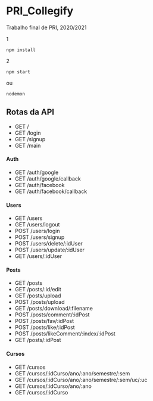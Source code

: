 # PRI_Collegify
Trabalho final de PRI, 2020/2021

1

```
npm install
```

2

```
npm start
```

ou

```
nodemon
```

## Rotas da API
 * GET /
 * GET /login
 * GET /signup
 * GET /main
 #### Auth
 * GET /auth/google
 * GET /auth/google/callback
 * GET /auth/facebook
 * GET /auth/facebook/callback
 #### Users
 * GET /users
 * GET /users/logout
 * POST /users/login
 * POST /users/signup
 * POST /users/delete/:idUser
 * POST /users/update/:idUser
 * GET /users/:idUser
 #### Posts
 * GET /posts
 * GET /posts/:id/edit
 * GET /posts/upload
 * POST /posts/upload
 * GET /posts/download/:filename
 * POST /posts/comment/:idPost
 * POST /posts/fav/:idPost
 * POST /posts/like/:idPost
 * POST /posts/likeComment/:index/:idPost
 * GET /posts/:idPost
 #### Cursos
 * GET /cursos
 * GET /cursos/:idCurso/ano/:ano/semestre/:sem
 * GET /cursos/:idCurso/ano/:ano/semestre/:sem/uc/:uc
 * GET /cursos/:idCurso/ano/:ano
 * GET /cursos/:idCurso